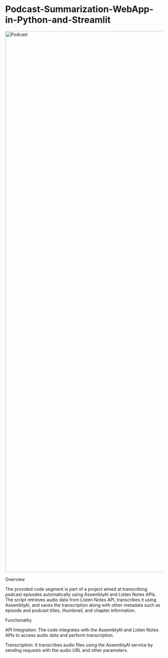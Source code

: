 # Podcast-Summarization-WebApp-in-Python-and-Streamlit

<img width="1725" alt="Podcast" src="https://github.com/saimmistin/Podcast_Summarization/assets/67612693/07e78f9d-69d0-4885-b450-b497213341b7">

Overview

The provided code segment is part of a project aimed at transcribing podcast episodes automatically using AssemblyAI and Listen Notes APIs. The script retrieves audio data from Listen Notes API, transcribes it using AssemblyAI, and saves the transcription along with other metadata such as episode and podcast titles, thumbnail, and chapter information.

Functionality

API Integration: The code integrates with the AssemblyAI and Listen Notes APIs to access audio data and perform transcription.

Transcription: It transcribes audio files using the AssemblyAI service by sending requests with the audio URL and other parameters.
